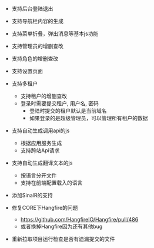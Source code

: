 - 支持后台登陆退出
- 支持导航栏内容的生成
- 支持菜单折叠，弹出消息等基本js功能
- 支持管理员的增删查改
- 支持角色的增删查改
- 支持设置页面
- 支持多租户
	- 支持租户的增删查改
	- 登录时需要提交租户, 用户名, 密码
		- 登陆时提交的租户默认是当前域名
		- 如果登录的是超级管理员，可以管理所有租户的数据
- 支持自动生成调用api的js
	- 根据应用服务生成
	- 支持跨站Api请求
- 支持自动生成翻译文本的js
	- 按语言分开文件
	- 支持在前端配置载入的语言
- 添加SinalR的支持

- 修复CORE下Hangfire的问题
	- https://github.com/HangfireIO/Hangfire/pull/486
	- 或者换掉Hangfire因为还有其他bug
- 重新拉取项目运行检查是否有遗漏提交的文件
